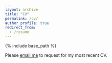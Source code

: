 ```yaml
---
layout: archive
title: "CV"
permalink: /cv/
author_profile: true
redirect_from:
  - /resume
---
```


{% include base_path %}

Please [email me](mailto:aichiro@cornell.edu) to request for my most recent CV.
